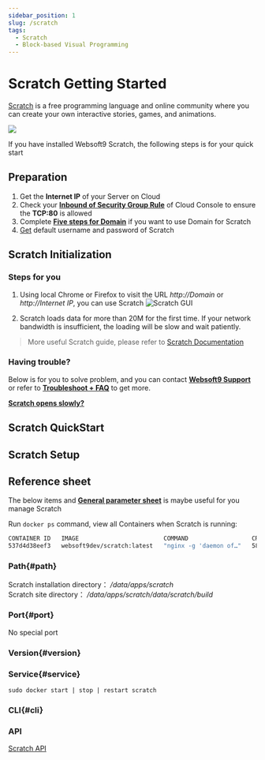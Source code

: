 ```yaml
---
sidebar_position: 1
slug: /scratch
tags:
  - Scratch
  - Block-based Visual Programming
---
```


# Scratch Getting Started

[Scratch](https://scratch.mit.edu/) is a free programming language and online community where you can create your own interactive stories, games, and animations.

![](https://libs.websoft9.com/Websoft9/DocsPicture/en/scratch/scratch-gui-websoft9.png)

If you have installed Websoft9 Scratch, the following steps is for your quick start


## Preparation

1. Get the **Internet IP** of your Server on Cloud
2. Check your **[Inbound of Security Group Rule](./administrator/firewall#security)** of Cloud Console to ensure the **TCP:80** is allowed
3. Complete **[Five steps for Domain](./administrator/domain_step)** if you want to use Domain for Scratch
4. [Get](./user/credentials) default username and password of Scratch

## Scratch Initialization

### Steps for you

1. Using local Chrome or Firefox to visit the URL *http://Domain* or *http://Internet IP*, you can use Scratch
   ![Scratch GUI](https://libs.websoft9.com/Websoft9/DocsPicture/en/scratch/scratch-gui-websoft9.png)

2. Scratch loads data for more than 20M for the first time. If your network bandwidth is insufficient, the loading will be slow and wait patiently.

> More useful Scratch guide, please refer to [Scratch Documentation](https://en.scratch-wiki.info)

### Having trouble?

Below is for you to solve problem, and you can contact **[Websoft9 Support](./helpdesk)** or refer to **[Troubleshoot + FAQ](./faq#setup)** to get more.  

**[Scratch opens slowly?](./scratch/admin#slowly)**

## Scratch QuickStart


## Scratch Setup

## Reference sheet

The below items and **[General parameter sheet](./administrator/parameter)** is maybe useful for you manage Scratch 

Run `docker ps` command, view all Containers when Scratch is running:  

```bash
CONTAINER ID   IMAGE                        COMMAND                  CREATED          STATUS          PORTS                                   NAMES
537d4d38eef3   websoft9dev/scratch:latest   "nginx -g 'daemon of…"   58 seconds ago   Up 57 seconds   0.0.0.0:9001->80/tcp, :::9001->80/tcp   scratch
```


### Path{#path}

Scratch installation directory： */data/apps/scratch*  
Scratch site directory： */data/apps/scratch/data/scratch/build*   

### Port{#port}

No special port  

### Version{#version}


### Service{#service}

```shell
sudo docker start | stop | restart scratch
```

### CLI{#cli}


### API

[Scratch API](https://en.scratch-wiki.info/wiki/Scratch_API)

